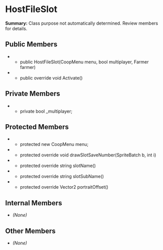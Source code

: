 # HostFileSlot

**Summary:** Class purpose not automatically determined. Review members for details.

## Public Members
- - public HostFileSlot(CoopMenu menu, bool multiplayer, Farmer farmer)
- - public override void Activate()

## Private Members
- - private bool _multiplayer;

## Protected Members
- - protected new CoopMenu menu;
- - protected override void drawSlotSaveNumber(SpriteBatch b, int i)
- - protected override string slotName()
- - protected override string slotSubName()
- - protected override Vector2 portraitOffset()

## Internal Members
- *(None)*

## Other Members
- *(None)*
